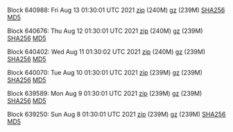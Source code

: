 Block 640988: Fri Aug 13 01:30:01 UTC 2021 [zip](https://files.01coin.io/mainnet/2021-08-13/bootstrap.dat.zip) (240M) [gz](https://files.01coin.io/mainnet/2021-08-13/bootstrap.dat.tar.gz) (239M) [SHA256](https://files.01coin.io/mainnet/2021-08-13/sha256.txt) [MD5](https://files.01coin.io/mainnet/2021-08-13/md5.txt)

Block 640676: Thu Aug 12 01:30:01 UTC 2021 [zip](https://files.01coin.io/mainnet/2021-08-12/bootstrap.dat.zip) (240M) [gz](https://files.01coin.io/mainnet/2021-08-12/bootstrap.dat.tar.gz) (239M) [SHA256](https://files.01coin.io/mainnet/2021-08-12/sha256.txt) [MD5](https://files.01coin.io/mainnet/2021-08-12/md5.txt)

Block 640402: Wed Aug 11 01:30:02 UTC 2021 [zip](https://files.01coin.io/mainnet/2021-08-11/bootstrap.dat.zip) (240M) [gz](https://files.01coin.io/mainnet/2021-08-11/bootstrap.dat.tar.gz) (239M) [SHA256](https://files.01coin.io/mainnet/2021-08-11/sha256.txt) [MD5](https://files.01coin.io/mainnet/2021-08-11/md5.txt)

Block 640070: Tue Aug 10 01:30:01 UTC 2021 [zip](https://files.01coin.io/mainnet/2021-08-10/bootstrap.dat.zip) (239M) [gz](https://files.01coin.io/mainnet/2021-08-10/bootstrap.dat.tar.gz) (239M) [SHA256](https://files.01coin.io/mainnet/2021-08-10/sha256.txt) [MD5](https://files.01coin.io/mainnet/2021-08-10/md5.txt)

Block 639589: Mon Aug  9 01:30:01 UTC 2021 [zip](https://files.01coin.io/mainnet/2021-08-09/bootstrap.dat.zip) (239M) [gz](https://files.01coin.io/mainnet/2021-08-09/bootstrap.dat.tar.gz) (239M) [SHA256](https://files.01coin.io/mainnet/2021-08-09/sha256.txt) [MD5](https://files.01coin.io/mainnet/2021-08-09/md5.txt)

Block 639250: Sun Aug  8 01:30:01 UTC 2021 [zip](https://files.01coin.io/mainnet/2021-08-08/bootstrap.dat.zip) (239M) [gz](https://files.01coin.io/mainnet/2021-08-08/bootstrap.dat.tar.gz) (239M) [SHA256](https://files.01coin.io/mainnet/2021-08-08/sha256.txt) [MD5](https://files.01coin.io/mainnet/2021-08-08/md5.txt)
